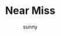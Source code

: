 ---
media: "images/rounds/war/near_miss.png"
media_type: image
title: Near Miss
author: [sunny]
desc: NTSO Victoria Ripley narrowly avoids being turned to mist by the Kharkovchanka.
---